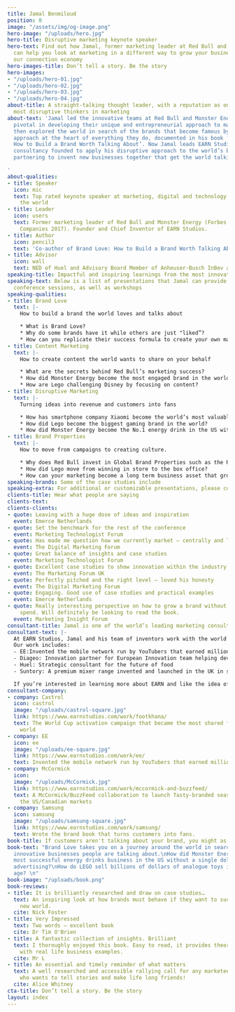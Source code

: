 ```yaml
---
title: Jamal Benmiloud
position: 0
image: "/assets/img/og-image.png"
hero-image: "/uploads/hero.jpg"
hero-title: Disruptive marketing keynote speaker
hero-text: Find out how Jamal, former marketing leader at Red Bull and Monster Energy,
  can help you look at marketing in a different way to grow your business faster in
  our connection economy
hero-images-title: Don’t tell a story. Be the story
hero-images:
- "/uploads/hero-01.jpg"
- "/uploads/hero-02.jpg"
- "/uploads/hero-03.jpg"
- "/uploads/hero-04.jpg"
about-title: A straight-talking thought leader, with a reputation as one of the world’s
  most disruptive thinkers in marketing
about-text: 'Jamal led the innovative teams at Red Bull and Monster Energy and was
  pivotal in developing their unique and entrepreneurial approach to marketing. He
  then explored the world in search of the brands that become famous by placing this
  approach at the heart of everything they do, documented in his book ‘Brand Love:
  How to Build a Brand Worth Talking About’. Now Jamal leads EARN Studios, an innovation
  consultancy founded to apply his disruptive approach to the world’s biggest brands,
  partnering to invent new businesses together that get the world talking.

'
about-qualities:
- title: Speaker
  icon: mic
  text: Top rated keynote speaker at marketing, digital and technology events around
    the world
- title: Leader
  icon: users
  text: Former marketing leader of Red Bull and Monster Energy (Forbes Most Innovative
    Companies 2017). Founder and Chief Inventor of EARN Studios.
- title: Author
  icon: pencil3
  text: 'Co-author of Brand Love: How to Build a Brand Worth Talking About'
- title: Advisor
  icon: wall
  text: NED of Huel and Advisory Board Member of Anheuser-Busch InBev and Gousto
speaking-title: Impactful and inspiring learnings from the most innovative businesses
speaking-text: Below is a list of presentations that Jamal can provide as keynotes,
  conference sessions, as well as workshops
speaking-qualities:
- title: Brand Love
  text: |-
    How to build a brand the world loves and talks about

    * What is Brand Love? 
    * Why do some brands have it while others are just "liked”? 
    * How can you replicate their success formula to create your own marketing team of millions? 
- title: Content Marketing
  text: |-
    How to create content the world wants to share on your behalf

    * What are the secrets behind Red Bull’s marketing success?
    * How did Monster Energy become the most engaged brand in the world without spending a dollar on advertising?
    * How are Lego challenging Disney by focusing on content?
- title: Disruptive Marketing
  text: |-
    Turning ideas into revenue and customers into fans

    * How has smartphone company Xiaomi become the world’s most valuable startup you’ve never heard of?
    * How did Lego become the biggest gaming brand in the world?
    * How did Monster Energy become the No.1 energy drink in the US without spending a dollar on advertising?
- title: Brand Properties
  text: |-
    How to move from campaigns to creating culture.

    * Why does Red Bull invest in Global Brand Properties such as the Red Bull Air Race, Red Bull Racing and RB Leipzig?
    * How did Lego move from winning in store to the box office?
    * How can your marketing become a long term business asset that grows in value?
speaking-brands: Some of the case studies include
speaking-extra: For additional or customizable presentations, please contact us
clients-title: Hear what people are saying
clients-text: 
clients-clients:
- quote: Leaving with a huge dose of ideas and inspiration
  event: Emerce Netherlands
- quote: Set the benchmark for the rest of the conference
  event: Marketing Technologist Forum
- quote: Has made me question how we currently market — centrally and locally
  event: The Digital Marketing Forum
- quote: Great balance of insights and case studies
  event: Marketing Technologist Forum
- quote: Excellent case studies to show innovation within the industry
  event: The Marketing Forum UK
- quote: Perfectly pitched and the right level — loved his honesty
  event: The Digital Marketing Forum
- quote: Engaging. Good use of case studies and practical examples
  event: Emerce Netherlands
- quote: Really interesting perspective on how to grow a brand without huge media
    spend. Will definitely be looking to read the book.
  event: Marketing Insight Forum
consultant-title: Jamal is one of the world’s leading marketing consultants
consultant-text: |-
  At EARN Studios, Jamal and his team of inventors work with the world’s biggest brands to invent and grow new businesses together.
  Our work includes:
  - EE:Invented the mobile network run by YouTubers that earned millions
  - Diageo: Innovation partner for European Innovation team helping develop the disruptive spirits brands of the future
  - Huel: Strategic consultant for the future of food
  - Suntory: A premium mixer range invented and launched in the UK in six months

  If you’re interested in learning more about EARN and like the idea of working with Jamal and the team on something exciting soon, just drop us an email.
consultant-company:
- company: Castrol
  icon: castrol
  image: "/uploads/castrol-square.jpg"
  link: https://www.earnstudios.com/work/footkhana/
  text: The World Cup activation campaign that became the most shared film in the
    world
- company: EE
  icon: ee
  image: "/uploads/ee-square.jpg"
  link: https://www.earnstudios.com/work/ee/
  text: Invented the mobile network run by YouTubers that earned millions
- company: McCormick
  icon: 
  image: "/uploads/McCormick.jpg"
  link: https://www.earnstudios.com/work/mccormick-and-buzzfeed/
  text: A McCormick/BuzzFeed collaboration to launch Tasty-branded seasonings for
    the US/Canadian markets
- company: Samsung
  icon: samsung
  image: "/uploads/samsung-square.jpg"
  link: https://www.earnstudios.com/work/samsung/
  text: Wrote the brand book that turns customers into fans.
book-title: If customers aren't talking about your brand, you might as well not exist
book-text: "Brand Love takes you on a journey around the world in search of the most
  innovative businesses people are talking about.\nHow did Monster Energy become the
  most successful energy drinks business in the US without a single dollar spent on
  advertising?\nHow do LEGO sell billions of dollars of analogue toys in the digital
  age? \n"
book-image: "/uploads/book.png"
book-reviews:
- title: It is brilliantly researched and draw on case studies…
  text: An inspiring look at how brands must behave if they want to succeed in the
    new world.
  cite: Nick Foster
- title: Very Impressed
  text: Two words — excellent book
  cite: Dr Tim O'Brien
- title: A fantastic collection of insights. Brilliant
  text: I thoroughly enjoyed this book. Easy to read, it provides theories and insights
    with real life business examples.
  cite: Mr L
- title: An essential and timely reminder of what matters
  text: A well researched and accessible rallying call for any marketeer or brand
    who wants to tell stories and make life long friends!
  cite: Alice Whitney
cta-title: Don’t tell a story. Be the story
layout: index
---
```


